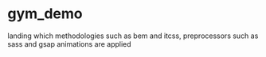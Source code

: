 # gym_demo
landing which methodologies such as bem and itcss, preprocessors such as sass and gsap animations are applied

